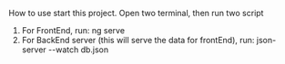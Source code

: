 How to use start this project.
Open two terminal, then run two script

1. For FrontEnd, run: ng serve
2. For BackEnd server (this will serve the data for frontEnd), run: json-server --watch db.json
